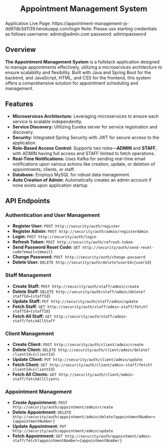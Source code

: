 <p align="center" style="font-size: 24px;"><b>Appointment Management System</b></p>
Application Live Page: https://appointment-management-js-dd97db3d1139.herokuapp.com/login
Note: Please use starting credentials as follows
username: admin@admin.com
password: adminpassword

## Overview

**The Appointment Management System** is a fullstack application designed to manage appointments effectively, utilizing a microservices architecture to ensure scalability and flexibility. Built with Java and Spring Boot for the backend, and JavaScript, HTML, and CSS for the frontend, this system offers a comprehensive solution for appointment scheduling and management.

## Features

- **Microservices Architecture:** Leveraging microservices to ensure each service is scalable independently.
- **Service Discovery:** Utilizing Eureka server for service registration and discovery.
- **Security:** Integrated Spring Security with JWT for secure access to the application.
- **Role-Based Access Control:** Supports two roles—**ADMIN** and **STAFF**, with ADMIN having full access and STAFF limited to fetch operations.
- **Real-Time Notifications:** Uses Kafka for sending real-time email notifications upon various actions like creation, update, or deletion of appointments, clients, or staff.
- **Database:** Employs MySQL for robust data management.
- **Auto Creation of Admin:** Automatically creates an admin account if none exists upon application startup.

## API Endpoints

### Authentication and User Management

- **Register User:** `POST http://security/auth/register`
- **Register Admin:** `POST http://security/auth/admin/registerAdmin`
- **Login:** `POST http://security/auth/login`
- **Refresh Token:** `POST http://security/auth/refresh-token`
- **Send Password Reset Code:** `GET http://security/auth/send-reset-code?email={email}`
- **Change Password:** `POST http://security/auth/change-password`
- **Delete User:** `DELETE http://security/auth/delete?userId={userId}`

### Staff Management

- **Create Staff:** `POST http://security/auth/staff/admin/create`
- **Delete Staff:** `DELETE http://security/auth/staff/admin/delete?staffId={staffId}`
- **Update Staff:** `PUT http://security/auth/staff/admin/update`
- **Fetch Staff:** `GET http://security/auth/staff/admin-staff/fetch?staffId={staffId}`
- **Fetch All Staff:** `GET http://security/auth/staff/admin-staff/fetchAllStaff`

### Client Management

- **Create Client:** `POST http://security/auth/client/admin/create`
- **Delete Client:** `DELETE http://security/auth/client/admin/delete?clientId={clientId}`
- **Update Client:** `PUT http://security/auth/client/admin/update`
- **Fetch Client:** `GET http://security/auth/client/admin-staff/fetch?clientId={clientId}`
- **Fetch All Clients:** `GET http://security/auth/client/admin-staff/fetchAllClients`

### Appointment Management

- **Create Appointment:** `POST http://security/auth/appointment/admin/create`
- **Delete Appointment:** `DELETE http://security/auth/appointment/admin/delete?appointmentNumber={appointmentNumber}`
- **Update Appointment:** `PUT http://security/auth/appointment/admin/update`
- **Fetch Appointment:** `GET http://security/auth/appointment/admin-staff/fetch?appointmentNumber={appointmentNumber}`
